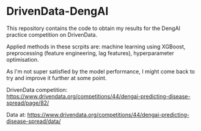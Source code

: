 # DrivenData-DengAI

This repository contains the code to obtain my results for the DengAI practice competition on DrivenData.

Applied methods in these scrpits are: machine learning using XGBoost, preprocessing (feature engineering, lag features), hyperparameter optimisation.

As I'm not super satisfied by the model performance, I might come back to try and improve it further at some point.

DrivenData competition: https://www.drivendata.org/competitions/44/dengai-predicting-disease-spread/page/82/

Data at: https://www.drivendata.org/competitions/44/dengai-predicting-disease-spread/data/
